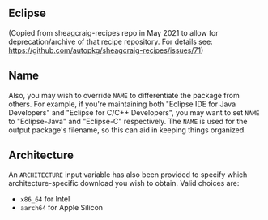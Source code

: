 ## Eclipse

(Copied from sheagcraig-recipes repo in May 2021 to allow for
deprecation/archive of that recipe repository. For details see:
https://github.com/autopkg/sheagcraig-recipes/issues/71)

## Name

Also, you may wish to override `NAME` to differentiate the package from others.
For example, if you're maintaining both "Eclipse IDE for Java Developers" and
"Eclipse for C/C++ Developers", you may want to set `NAME` to "Eclipse-Java"
and "Eclipse-C" respectively. The `NAME` is used for the output package's
filename, so this can aid in keeping things organized.

## Architecture

An `ARCHITECTURE` input variable has also been provided to specify which
architecture-specific download you wish to obtain. Valid choices are:

- `x86_64` for Intel
- `aarch64` for Apple Silicon
